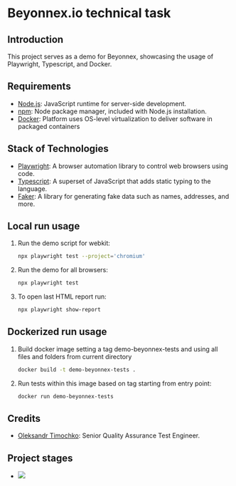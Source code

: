 # Beyonnex.io technical task

## Introduction

This project serves as a demo for Beyonnex, showcasing the usage of Playwright, Typescript, and Docker.

## Requirements

- [Node.js](https://nodejs.org/): JavaScript runtime for server-side development.
- [npm](https://www.npmjs.com/): Node package manager, included with Node.js installation.
- [Docker](https://www.docker.com/): Platform uses OS-level virtualization to deliver software in packaged containers

## Stack of Technologies

- [Playwright](https://playwright.dev/): A browser automation library to control web browsers using code.
- [Typescript](https://www.typescriptlang.org/): A superset of JavaScript that adds static typing to the language.
- [Faker](https://github.com/Marak/faker.js): A library for generating fake data such as names, addresses, and more.

## Local run usage 

1. Run the demo script for webkit:

    ```bash
    npx playwright test --project='chromium'
    ```

2. Run the demo for all browsers:

    ```bash
    npx playwright test
    ```

3. To open last HTML report run:
    
    ```bash
    npx playwright show-report
    ```

## Dockerized run usage 

1. Build docker image setting a tag demo-beyonnex-tests and using all files and folders from current directory

    ```bash
    docker build -t demo-beyonnex-tests .
    ```

2. Run tests within this image based on tag starting from entry point:

    ```bash
    docker run demo-beyonnex-tests
    ```    

## Credits

- [Oleksandr Timochko](https://www.linkedin.com/in/alexander-timochko/): Senior Quality Assurance Test Engineer.

## Project stages

- ![](https://i.etsystatic.com/13439930/r/il/11c715/4671538275/il_570xN.4671538275_18t6.jpg)
